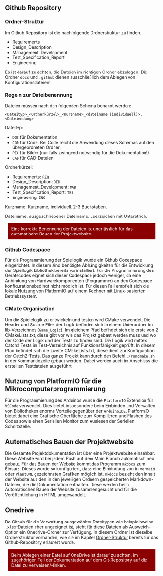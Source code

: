 ## Github Repository 

### Ordner-Struktur

Im Github Repository ist die nachfolgende Ordnerstruktur zu finden.

- Requirements 
- Design_Description
- Management_Development
- Test_Specification_Report
- Engineering

Es ist darauf zu achten, die Dateien im richtigen Ordner abzulegen. Die Ordner ```docs``` und ```.github``` dienen ausschließlich dem Ablegen von Konfigurationsdateien!

### Regeln zur Dateibenennung

Dateien müssen nach den folgenden Schema benannt werden:

```
<Dateityp>_<Ordnerkürzel>_<Kurzname>_<dateiname (individuell)>.<Dateiendung>
```

Dateityp:

  - ```DOC``` für Dokumentation
  - ```COD``` für Code. Bei Code reicht die Anwendung dieses Schemas auf den übergeordneten Ordner.
  - ```PIC``` für Bilder (nur falls zwingend notwendig für die Dokumentation!)
  - ```CAD``` für CAD-Dateien.

Ordnerkürzel:

  - Requirements: ```REQ```
  - Design_Description: ```DED```
  - Management_Development: ```MAD```
  - Test_Specification_Report: ```TES```
  - Engineering: ```ENG```

Kurzname: Kurzname, individuell. 2-3 Buchstaben.

Dateiname: ausgeschriebener Dateiname. Leerzeichen mit Unterstrich.

<div style="background: #8b0000; color: white; padding: 10px; margin: 10px;">
Eine korrekte Benennung der Dateien ist unerlässlich für das automatische Bauen der Projektwebsite.
</div>

### Github Codespace

Für die Programmierung der Spiellogik wurde ein Github Codespace eingerichtet. In diesem sind benötigte Abhängigkeiten für die Entwicklung der Spiellogik Bibliothek bereits vorinstalliert. Für die Programmierung des Gerätecodes eignet sich dieser Codespace jedoch weniger, da eine Anbindung von Hardwarekomponenten (Programmer) an den Codespace konfigurationsbedingt nicht möglich ist. Für diesen Fall empfielt sich die lokale Nutzung von PlatformIO auf einem Rechner mit Linux-basierten Betriebssystem.

### CMake Organisation

Um die Spielelogik zu entwickeln und testen wird CMake verwendet. Die Header und Source Files der Logik befinden sich in einem Unterordner im lib-Verzeichnes (```Game_Logic```). Im gleichem Pfad befindet sich die erste von 2 CMakeLists.txt, diese gibt vor wie das Projekt gebaut werden muss und wo der Code der Logik und der Tests zu finden sind.
Die Logik wird mittels Catch2 Tests im Test-Verzeichnis auf Funktionsfähigkeit geprüft. In diesem Pfad befindet sich die zweite CMakeLists.txt, diese dient zur Konfiguration der Catch2-Tests. 
Das ganze Projekt kann durch den Befehl ```./runcmake.sh``` in der Kommandozeile gebaut werden. Dabei werden auch im Anschluss die erstellten Testdateien ausgeführt.

## Nutzung von PlatformIO für die Mikrocomputerprogrammierung

Für die Programmierung des Arduinos wurde die ```PlatformIO``` Extension für ```VSCode``` verwendet. Dies bietet insbesondere beim Einbinden und Verwalten von Bibliotheken enorme Vorteile gegenüber der ```ArduinoIDE```. PlatformIO bietet dabei eine Grafische Oberfläche zum Kompilieren und Flashen des Codes sowie einen Seriellen Monitor zum Auslesen der Seriellen Schnittstelle.

## Automatisches Bauen der Projektwebsite

Die Gesamte Projektdokumentation ist über eine Projektwebsite einsehbar. Diese Website wird bei jedem Push auf dem Main Branch automatisch neu gebaut. Für das Bauen der Website kommt das Programm ```mkdocs``` zum Einsatz. Dieses wurde so konfiguriert, dass eine Einbindung von in ```Mermaid``` oder ```PlantUML``` gezeichneten Grafiken möglich ist. ```mkdocs``` bezieht den Inhalt der Website aus den in den jeweiligen Ordnern gespeicherten Markdown-Dateien, die die Dokumentation enthalten. Diese werden beim Automatischen Bauen der Website zusammengesucht und für die Veröffentlichung in HTML umgewandelt.

## Onedrive

Da Github für die Verwaltung ausgewählter Dateitypen wie beispielsweise ```.xlsx```-Dateien eher ungeeignet ist, steht für diese Dateien als Ausweich-Option ein Onedrive-Ordner zur Verfügung. In diesem Ordner ist dieselbe Ordnerstruktur vorhanden, wie sie im Kapitel [Ordner-Struktur](#Ordner-Struktur) bereits für das Github-Repository erläutert wurde. 

<div style="background: #8b0000; color: white; padding: 10px; margin: 10px;">
Beim Ablegen einer Datei auf OneDrive ist darauf zu achten, im zugehörigen Teil der Dokumentation auf dem Git-Repository auf die Datei zu verweisen/-linken.
</div>
